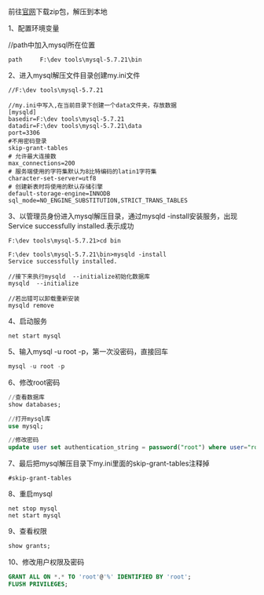 前往[官网](https://dev.mysql.com/downloads/installer/)下载zip包，解压到本地

1、配置环境变量

//path中加入mysql所在位置
```
path     F:\dev tools\mysql-5.7.21\bin
```
2、进入mysql解压文件目录创建my.ini文件
```
//F:\dev tools\mysql-5.7.21

//my.ini中写入,在当前目录下创建一个data文件夹，存放数据
[mysqld]
basedir=F:\dev tools\mysql-5.7.21
datadir=F:\dev tools\mysql-5.7.21\data 
port=3306
#不用密码登录
skip-grant-tables
# 允许最大连接数
max_connections=200
# 服务端使用的字符集默认为8比特编码的latin1字符集
character-set-server=utf8
# 创建新表时将使用的默认存储引擎
default-storage-engine=INNODB
sql_mode=NO_ENGINE_SUBSTITUTION,STRICT_TRANS_TABLES
```
3、以管理员身份进入mysql解压目录，通过mysqld -install安装服务，出现Service successfully installed.表示成功
```
F:\dev tools\mysql-5.7.21>cd bin

F:\dev tools\mysql-5.7.21\bin>mysqld -install
Service successfully installed.

//接下来执行mysqld  --initialize初始化数据库
mysqld  --initialize

//若出错可以卸载重新安装
mysqld remove
```
4、启动服务
```
net start mysql
```
5、输入mysql -u root -p，第一次没密码，直接回车
```sql
mysql -u root -p
```
6、修改root密码
```sql
//查看数据库
show databases;

//打开mysql库
use mysql;

//修改密码
update user set authentication_string = password("root") where user="root";
```
7、最后把mysql解压目录下my.ini里面的skip-grant-tables注释掉
```
#skip-grant-tables
```
8、重启mysql
```
net stop mysql
net start mysql
```
9、查看权限

```sql
show grants;
```

10、修改用户权限及密码

```sql
GRANT ALL ON *.* TO 'root'@'%' IDENTIFIED BY 'root';
FLUSH PRIVILEGES;
```
